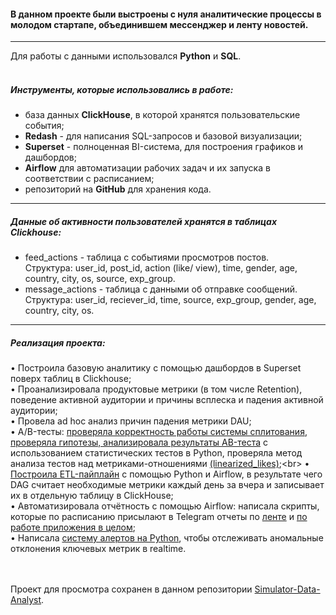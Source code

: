 #### В данном проекте были выстроены с нуля аналитические процессы в молодом стартапе, объединившем мессенджер и ленту новостей. 
---

Для работы с данными использовался __Python__ и __SQL__.<br>
<br> 
##### Инструменты, которые использовались в работе: 
* база данных __ClickHouse__, в которой хранятся пользовательские события;
* __Redash__ - для написания SQL-запросов и базовой визуализации;
* __Superset__ - полноценная BI-система, для построения графиков и дашбордов;
* __Airflow__ для автоматизации рабочих задач и их запуска в соответствии с расписанием; 
* репозиторий на __GitHub__ для хранения кода.
---

##### Данные об активности пользователей хранятся в таблицах Clickhouse: 
- feed_actions - таблица с событиями просмотров постов.<br> 
Структура: user_id, post_id, action (like/ view), time, gender, age, country, city, os, source, exp_group.<br> 
- message_actions - таблица с данными об отправке сообщений.<br> 
Структура: user_id, reciever_id, time, source, exp_group, gender, age, country, city, os.<br>
---

##### Реализация проекта: 
• Построила базовую аналитику с помощью дашбордов в Superset поверх таблиц в Clickhouse;<br> 
• Проанализировала продуктовые метрики (в том числе Retention), поведение активной аудитории и причины всплеска и падения активной аудитории;<br> 
• Провела ad hoc анализ причин падения метрики DAU;<br> 
• A/B-тесты: [проверяла корректность работы системы сплитования](https://github.com/IrynaAksakal/Simulator-Data-Analyst/blob/main/5.1.AA-test%20(%D0%BF%D1%80%D0%BE%D0%B2%D0%B5%D1%80%D0%BA%D0%B0%20%D0%BA%D0%BE%D1%80%D1%80%D0%B5%D0%BA%D1%82%D0%BD%D0%BE%D1%81%D1%82%D0%B8%20%D1%80%D0%B0%D0%B1%D0%BE%D1%82%D1%8B%20%D1%81%D0%B8%D1%81%D1%82%D0%B5%D0%BC%D1%8B%20%D1%81%D0%BF%D0%BB%D0%B8%D1%82%D0%BE%D0%B2%D0%B0%D0%BD%D0%B8%D1%8F).ipynb), [проверяла гипотезы, анализировала результаты АB-теста](https://github.com/IrynaAksakal/Simulator-Data-Analyst/blob/main/5.2.AB-test%20(%D0%B0%D0%BD%D0%B0%D0%BB%D0%B8%D0%B7%20%D1%80%D0%B5%D0%B7%D1%83%D0%BB%D1%8C%D1%82%D0%B0%D1%82%D0%BE%D0%B2%20AB-testa).ipynb) с использованием статистических тестов в Python, проверяла метод анализа тестов над метриками-отношениями [(linearized_likes)](https://github.com/IrynaAksakal/Simulator-Data-Analyst/blob/main/5.3.AB-test%20(%D0%B0%D0%BD%D0%B0%D0%BB%D0%B8%D0%B7%20%D1%82%D0%B5%D1%81%D1%82%D0%BE%D0%B2%20%D0%BD%D0%B0%D0%B4%20%D0%BC%D0%B5%D1%82%D1%80%D0%B8%D0%BA%D0%B0%D0%BC%D0%B8-%D0%BE%D1%82%D0%BD%D0%BE%D1%88%D0%B5%D0%BD%D0%B8%D1%8F%D0%BC%D0%B8%20linearized_likes).ipynb);<br> 
• [Построила ETL-пайплайн](https://github.com/IrynaAksakal/Simulator-Data-Analyst/blob/main/6.%D0%9F%D0%BE%D1%81%D1%82%D1%80%D0%BE%D0%B5%D0%BD%D0%B8%D0%B5%20ETL-%D0%BF%D0%B0%D0%B9%D0%BF%D0%BB%D0%B0%D0%B9%D0%BD%D0%B0%20(dag%20Airflow).ipynb) с помощью Python и Airflow, в результате чего DAG считает необходимые метрики каждый день за вчера и записывает их в отдельную таблицу в ClickHouse;<br> 
• Автоматизировала отчётность с помощью Airflow: написала скрипты, которыe по расписанию присылают в Telegram отчеты по [ленте](https://github.com/IrynaAksakal/Simulator-Data-Analyst/blob/main/7.1.%D0%90%D0%B2%D1%82%D0%BE%D0%BC%D0%B0%D1%82%D0%B8%D0%B7%D0%B0%D1%86%D0%B8%D1%8F%20%D0%BE%D1%82%D1%87%D0%B5%D1%82%D0%BD%D0%BE%D1%81%D1%82%D0%B8%20(Airflow).ipynb) и [по работе приложения в целом](https://github.com/IrynaAksakal/Simulator-Data-Analyst/blob/main/7.2.%D0%90%D0%B2%D1%82%D0%BE%D0%BC%D0%B0%D1%82%D0%B8%D0%B7%D0%B0%D1%86%D0%B8%D1%8F%20%D0%BE%D1%82%D1%87%D0%B5%D1%82%D0%BD%D0%BE%D1%81%D1%82%D0%B8%20(%D0%B0%D0%B2%D1%82%D0%BE%D0%BE%D1%82%D1%87%D0%B5%D1%82%20%D0%BF%D0%BE%20%D0%BB%D0%B5%D0%BD%D1%82%D0%B5%20%D0%B8%20%D0%BC%D0%B5%D1%81%D1%81%D0%B5%D0%BD%D0%B4%D0%B6%D0%B5%D1%80%D1%83%20%D0%B2%20%D1%82%D0%B5%D0%BB%D0%B5%D0%B3%D1%80%D0%B0%D0%BC%2C%20Airflow).ipynb);<br> 
• Написала [систему алертов на Python](https://github.com/IrynaAksakal/Simulator-Data-Analyst/blob/main/8.1.%D0%9F%D0%BE%D0%B8%D1%81%D0%BA%20%D0%B0%D0%BD%D0%BE%D0%BC%D0%B0%D0%BB%D0%B8%D0%B9%20(%D1%81%D0%B8%D1%81%D1%82%D0%B5%D0%BC%D0%B0%20%D0%B0%D0%BB%D0%B5%D1%80%D1%82%D0%BE%D0%B2)%20(%D1%81%D1%80%D0%B0%D0%B2%D0%BD%D0%B5%D0%BD%D0%B8%D0%B5%20%D1%82%D0%B5%D0%BA%D1%83%D1%89%D0%B5%D0%B9%2015-%D0%BC%D0%B8%D0%BD%D1%83%D1%82%D0%BA%D0%B8%20%D1%81%2015-%D0%BC%D0%B8%D0%BD%D1%83%D1%82%D0%BA%D0%BE%D0%B9%20%D0%B4%D0%B5%D0%BD%D1%8C%20%D0%BD%D0%B0%D0%B7%D0%B0%D0%B4).ipynb), чтобы отслеживать аномальные отклонения ключевых метрик в realtime.<br> 
<br> 
<br> 

Проект для просмотра сохранен в данном репозитории [Simulator-Data-Analyst](https://github.com/IrynaAksakal/Simulator-Data-Analyst).